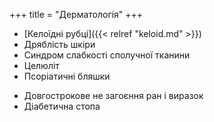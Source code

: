 +++
title = "Дерматологія"
+++

- [Келоїдні рубці]({{< relref "keloid.md" >}})
- Дряблість шкіри
- Синдром слабкості сполучної тканини
- Целюліт
- Псоріатичні бляшки
<!--more-->
- Довгострокове не загоєння ран і виразок
- Діабетична стопа

